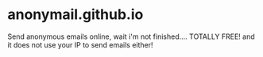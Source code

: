 # anonymail.github.io
Send anonymous emails online, wait i'm not finished.... TOTALLY FREE! and it does not use your IP to send emails either!
